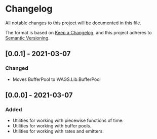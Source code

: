 # Changelog

All notable changes to this project will be documented in this file.

The format is based on [Keep a Changelog](https://keepachangelog.com/en/1.0.0/),
and this project adheres to [Semantic Versioning](https://semver.org/spec/v2.0.0.html).

## [0.0.1] - 2021-03-07

### Changed

- Moves BufferPool to WAGS.Lib.BufferPool

## [0.0.0] - 2021-03-07

### Added

- Utilities for working with piecewise functions of time.
- Utilities for working with buffer pools.
- Utilities for working with rates and emitters.